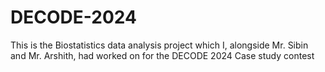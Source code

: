 # DECODE-2024
This is the Biostatistics data analysis project which I, alongside Mr. Sibin and Mr. Arshith, had worked on for the DECODE 2024 Case study contest
